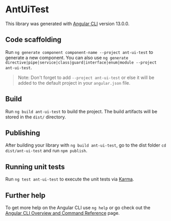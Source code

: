 # AntUiTest

This library was generated with [Angular CLI](https://github.com/angular/angular-cli) version 13.0.0.

## Code scaffolding

Run `ng generate component component-name --project ant-ui-test` to generate a new component. You can also use `ng generate directive|pipe|service|class|guard|interface|enum|module --project ant-ui-test`.
> Note: Don't forget to add `--project ant-ui-test` or else it will be added to the default project in your `angular.json` file. 

## Build

Run `ng build ant-ui-test` to build the project. The build artifacts will be stored in the `dist/` directory.

## Publishing

After building your library with `ng build ant-ui-test`, go to the dist folder `cd dist/ant-ui-test` and run `npm publish`.

## Running unit tests

Run `ng test ant-ui-test` to execute the unit tests via [Karma](https://karma-runner.github.io).

## Further help

To get more help on the Angular CLI use `ng help` or go check out the [Angular CLI Overview and Command Reference](https://angular.io/cli) page.
